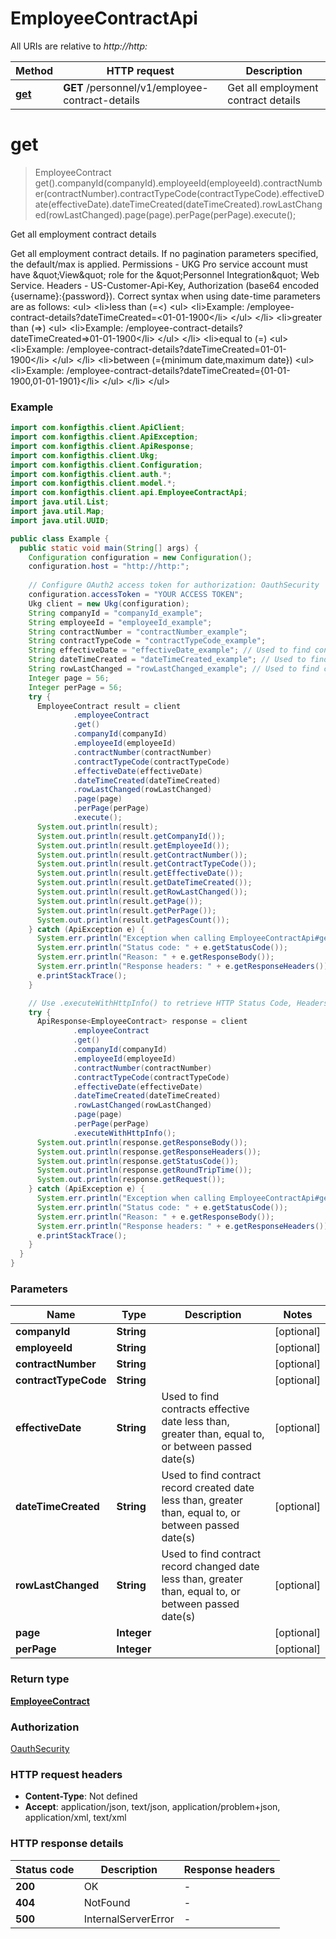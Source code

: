 # EmployeeContractApi

All URIs are relative to *http://http:*

| Method | HTTP request | Description |
|------------- | ------------- | -------------|
| [**get**](EmployeeContractApi.md#get) | **GET** /personnel/v1/employee-contract-details | Get all employment contract details |


<a name="get"></a>
# **get**
> EmployeeContract get().companyId(companyId).employeeId(employeeId).contractNumber(contractNumber).contractTypeCode(contractTypeCode).effectiveDate(effectiveDate).dateTimeCreated(dateTimeCreated).rowLastChanged(rowLastChanged).page(page).perPage(perPage).execute();

Get all employment contract details

Get all employment contract details.  If no pagination parameters specified, the default/max is applied.  Permissions - UKG Pro service account must have \&quot;View\&quot; role for the \&quot;Personnel Integration\&quot; Web Service. Headers - US-Customer-Api-Key, Authorization (base64 encoded {username}:{password}). Correct syntax when using date-time parameters are as follows:  &lt;ul&gt;  &lt;li&gt;less than (&#x3D;&lt;)    &lt;ul&gt;    &lt;li&gt;Example: /employee-contract-details?dateTimeCreated&#x3D;&lt;01-01-1900&lt;/li&gt;    &lt;/ul&gt;    &lt;/li&gt; &lt;li&gt;greater than (&#x3D;&gt;)    &lt;ul&gt;    &lt;li&gt;Example: /employee-contract-details?dateTimeCreated&#x3D;&gt;01-01-1900&lt;/li&gt;   &lt;/ul&gt;    &lt;/li&gt; &lt;li&gt;equal to (&#x3D;)    &lt;ul&gt;   &lt;li&gt;Example: /employee-contract-details?dateTimeCreated&#x3D;01-01-1900&lt;/li&gt;    &lt;/ul&gt;   &lt;/li&gt; &lt;li&gt;between (&#x3D;{minimum date,maximum date})    &lt;ul&gt;   &lt;li&gt;Example: /employee-contract-details?dateTimeCreated&#x3D;{01-01-1900,01-01-1901}&lt;/li&gt;    &lt;/ul&gt;    &lt;/li&gt; &lt;/ul&gt; 

### Example
```java
import com.konfigthis.client.ApiClient;
import com.konfigthis.client.ApiException;
import com.konfigthis.client.ApiResponse;
import com.konfigthis.client.Ukg;
import com.konfigthis.client.Configuration;
import com.konfigthis.client.auth.*;
import com.konfigthis.client.model.*;
import com.konfigthis.client.api.EmployeeContractApi;
import java.util.List;
import java.util.Map;
import java.util.UUID;

public class Example {
  public static void main(String[] args) {
    Configuration configuration = new Configuration();
    configuration.host = "http://http:";
    
    // Configure OAuth2 access token for authorization: OauthSecurity
    configuration.accessToken = "YOUR ACCESS TOKEN";
    Ukg client = new Ukg(configuration);
    String companyId = "companyId_example";
    String employeeId = "employeeId_example";
    String contractNumber = "contractNumber_example";
    String contractTypeCode = "contractTypeCode_example";
    String effectiveDate = "effectiveDate_example"; // Used to find contracts effective date less than, greater than, equal to, or between passed date(s)
    String dateTimeCreated = "dateTimeCreated_example"; // Used to find contract record created date less than, greater than, equal to, or between passed date(s)
    String rowLastChanged = "rowLastChanged_example"; // Used to find contract record changed date less than, greater than, equal to, or between passed date(s)
    Integer page = 56;
    Integer perPage = 56;
    try {
      EmployeeContract result = client
              .employeeContract
              .get()
              .companyId(companyId)
              .employeeId(employeeId)
              .contractNumber(contractNumber)
              .contractTypeCode(contractTypeCode)
              .effectiveDate(effectiveDate)
              .dateTimeCreated(dateTimeCreated)
              .rowLastChanged(rowLastChanged)
              .page(page)
              .perPage(perPage)
              .execute();
      System.out.println(result);
      System.out.println(result.getCompanyId());
      System.out.println(result.getEmployeeId());
      System.out.println(result.getContractNumber());
      System.out.println(result.getContractTypeCode());
      System.out.println(result.getEffectiveDate());
      System.out.println(result.getDateTimeCreated());
      System.out.println(result.getRowLastChanged());
      System.out.println(result.getPage());
      System.out.println(result.getPerPage());
      System.out.println(result.getPagesCount());
    } catch (ApiException e) {
      System.err.println("Exception when calling EmployeeContractApi#get");
      System.err.println("Status code: " + e.getStatusCode());
      System.err.println("Reason: " + e.getResponseBody());
      System.err.println("Response headers: " + e.getResponseHeaders());
      e.printStackTrace();
    }

    // Use .executeWithHttpInfo() to retrieve HTTP Status Code, Headers and Request
    try {
      ApiResponse<EmployeeContract> response = client
              .employeeContract
              .get()
              .companyId(companyId)
              .employeeId(employeeId)
              .contractNumber(contractNumber)
              .contractTypeCode(contractTypeCode)
              .effectiveDate(effectiveDate)
              .dateTimeCreated(dateTimeCreated)
              .rowLastChanged(rowLastChanged)
              .page(page)
              .perPage(perPage)
              .executeWithHttpInfo();
      System.out.println(response.getResponseBody());
      System.out.println(response.getResponseHeaders());
      System.out.println(response.getStatusCode());
      System.out.println(response.getRoundTripTime());
      System.out.println(response.getRequest());
    } catch (ApiException e) {
      System.err.println("Exception when calling EmployeeContractApi#get");
      System.err.println("Status code: " + e.getStatusCode());
      System.err.println("Reason: " + e.getResponseBody());
      System.err.println("Response headers: " + e.getResponseHeaders());
      e.printStackTrace();
    }
  }
}

```

### Parameters

| Name | Type | Description  | Notes |
|------------- | ------------- | ------------- | -------------|
| **companyId** | **String**|  | [optional] |
| **employeeId** | **String**|  | [optional] |
| **contractNumber** | **String**|  | [optional] |
| **contractTypeCode** | **String**|  | [optional] |
| **effectiveDate** | **String**| Used to find contracts effective date less than, greater than, equal to, or between passed date(s) | [optional] |
| **dateTimeCreated** | **String**| Used to find contract record created date less than, greater than, equal to, or between passed date(s) | [optional] |
| **rowLastChanged** | **String**| Used to find contract record changed date less than, greater than, equal to, or between passed date(s) | [optional] |
| **page** | **Integer**|  | [optional] |
| **perPage** | **Integer**|  | [optional] |

### Return type

[**EmployeeContract**](EmployeeContract.md)

### Authorization

[OauthSecurity](../README.md#OauthSecurity)

### HTTP request headers

 - **Content-Type**: Not defined
 - **Accept**: application/json, text/json, application/problem+json, application/xml, text/xml

### HTTP response details
| Status code | Description | Response headers |
|-------------|-------------|------------------|
| **200** | OK |  -  |
| **404** | NotFound |  -  |
| **500** | InternalServerError |  -  |

